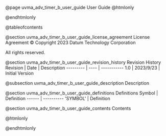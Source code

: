 @page uvma_adv_timer_b_user_guide User Guide
@htmlonly
<div class="autonumbering">
@endhtmlonly


@tableofcontents


@section uvma_adv_timer_b_user_guide_license_agreement License Agreement
© Copyright 2023 Datum Technology Corporation

All rights reserved.


@section uvma_adv_timer_b_user_guide_revision_history Revision History
Revision  | Date | Description
--------- | ---- | -----------
1.0 | 2023/9/23 | Initial Version

@subsection uvma_adv_timer_b_user_guide_description Description


@section uvma_adv_timer_b_user_guide_definitions Definitions
Symbol | Definition
------ | ----------
 'SYMBOL' | Definition


@section uvma_adv_timer_b_user_guide_contents Contents


@htmlonly
</div>
@endhtmlonly